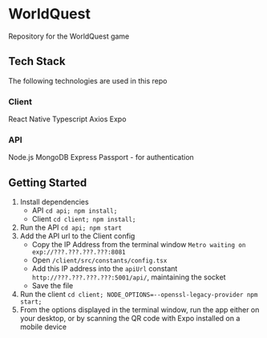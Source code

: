 # WorldQuest

Repository for the WorldQuest game

## Tech Stack

The following technologies are used in this repo

### Client

React Native
Typescript
Axios
Expo

### API

Node.js
MongoDB
Express
Passport - for authentication

## Getting Started

1.  Install dependencies
    - API `cd api; npm install;`
    - Client `cd client; npm install;`
2.  Run the API `cd api; npm start`
3.  Add the API url to the Client config
    - Copy the IP Address from the terminal window `Metro waiting on exp://???.???.???.???:8081`
    - Open `/client/src/constants/config.tsx`
    - Add this IP address into the `apiUrl` constant `http://???.???.???.???:5001/api/`, maintaining the socket
    - Save the file
4.  Run the client `cd client; NODE_OPTIONS=--openssl-legacy-provider npm start;`
5.  From the options displayed in the terminal window, run the app either on your desktop, or by scanning the QR code with Expo installed on a mobile device
